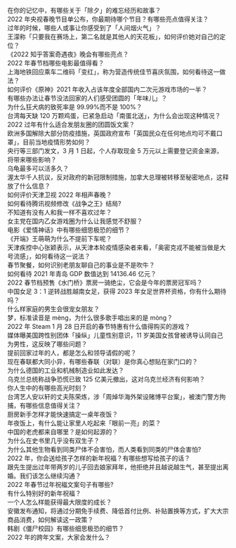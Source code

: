 在你的记忆中，有哪些关于「除夕」的难忘经历和故事？  
2022 年央视春晚节目单公布，你最期待哪个节目？有哪些亮点值得关注？  
过年的时候，哪些人或事让你感受到了「人间烟火气」？  
王濛称「只要我在赛场上，第二名就是其他人的天花板」，如何评价她对自己的定位？  
《2022 知乎答案奇遇夜》晚会有哪些亮点？  
2022 年春节档哪些电影最值得看？  
上海地铁回应乘车二维码「变红」，称为营造传统佳节喜庆氛围，如何看待这一做法？  
如何评价《原神》2021 年收入占该年度全部国内二次元游戏市场的一半？  
有哪些办法让春节没法回家的人们感受团圆的「年味儿」？  
为什么狂犬病的致死率是 99.99%而不是 100%？  
台湾每天缺 120 万颗鸡蛋，已紧急启动「南蛋北送」，为什么会出现这种情况？  
2022 过年有什么适合发朋友圈的团圆饭文案？  
欧洲多国解除大部分防疫措施，英国政府宣布「英国民众在任何地点均可不戴口罩」，目前当地疫情形势如何？  
央行等三部门发文，3 月 1 日起，个人存取现金 5 万元以上需要登记资金来源，将带来哪些影响？  
乌龟最多可以活多久？  
渥太华千人抗议，反对政府的新冠限制措施，加拿大总理被转移至秘密地点，这释放了什么信息？  
如何评价天津卫视 2022 年相声春晚？  
如何看待腾讯视频修改《战争之王》结局?  
不知道有没有人和我一样不喜欢过年？  
女主党在国内乙女游戏圈为什么让我感觉不舒服？  
电影《爱情神话》中有哪些细思极恐的细节？  
《开端》王萌萌为什么不提前下车呢？  
天津疾控中心张颖表示，从天津本轮疫情感染者来看，「奥密克戎不能被当做是大号流感」，如何看待这一说法？  
春节聚餐，如何识别老朋友聊自己的事业是不是吹牛？  
如何看待 2021 年青岛 GDP 数值达到 14136.46 亿元？  
2022 春节档预售《水门桥》票房一骑绝尘，它会是今年的票房冠军吗？  
中国女足 3：1 逆转战胜越南女足，获得 2023 年女足世界杯资格，你有什么期待吗？  
什么样家庭的男生会很宠女朋友？  
梦，标准读音是 mèng，为什么很多歌手唱出来的是 mòng？  
2022 年 Steam  1 月 28 日开启的春节特惠有什么值得购买的游戏？  
媒体曝美国跨性别团体「操纵」儿童性别意识，11 岁美国女孩曾被诱导认同自己为男性，这反映了哪些问题？  
提前回家过年的人，都是怎么和领导请假的呢？  
现在春联都大同小异，有哪些春联（对联）是你真心想贴在家门口的？  
为什么德国的工业和机械制造业如此发达？  
乌克兰总统称战争恐慌已致 125 亿美元撤出，这对乌克兰经济有何影响？  
你人生中的有哪些高光时刻？  
台湾艺人安以轩的丈夫陈荣炼，涉「周焯华海外架设赌博平台案」，被澳门警方拘捕，有哪些信息值得关注？  
厨房新手怎样才能快速搞定一桌年夜饭？  
年夜饭上，有什么能让家里人吃起来「眼前一亮」的菜？  
中国的老虎都来自哪里？是如何起源的？  
为什么在史书里几乎没有双生子？  
为什么其他生物看到同类尸体不会害怕，而人类看到同类的尸体会害怕?  
2022 年，你会送给孩子怎样的新年祝福？有哪些想写给孩子的话？  
跟先生提出过年带两岁的儿子回去娘家拜年，他拒绝并且越说越生气，甚至提出离婚。我们该怎么继续沟通？  
2022 年春节过年祝福文案句子有哪些?  
有什么特别好的新年祝福？  
一个人怎么样能获得最大限度的成长？  
安徽发布通知，将通过分期免手续费、降低首付比例、补贴置换等方式，扩大大宗商品消费，如何解读这一政策？  
韩剧《僵尸校园》有哪些细思极恐的细节？  
2022 年的跨年文案，大家会发什么？  
